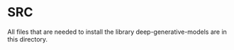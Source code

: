 # SRC
All files that are needed to install the library deep-generative-models are in this directory. 
